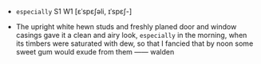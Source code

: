 - `especially` S1 W1 [ɛˈspɛʃəli, ɪˈspɛʃ-]



-  The upright white hewn studs and freshly planed door and window casings gave it a clean and airy look, `especially` in the morning, when its timbers were saturated with dew, so that I fancied that by noon some sweet gum would exude from them —— walden